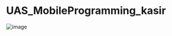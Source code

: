 # UAS_MobileProgramming_kasir
![image](https://github.com/user-attachments/assets/59f0fb95-d5e0-4423-9870-059c9bca322a)
